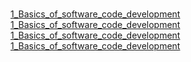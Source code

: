 </br><a href="https://github.com/Alena2110/Gaponenko_Java/tree/master/src/1_Basics_of_software_code_development">1_Basics_of_software_code_development</a>
</br><a href="https://github.com/Alena2110/Gaponenko_Java/tree/master/src/1_Basics_of_software_code_development">1_Basics_of_software_code_development</a>
</br><a href="https://github.com/Alena2110/Gaponenko_Java/tree/master/src/1_Basics_of_software_code_development">1_Basics_of_software_code_development</a>
</br><a href="https://github.com/Alena2110/Gaponenko_Java/tree/master/src/1_Basics_of_software_code_development">1_Basics_of_software_code_development</a>
